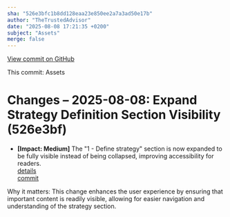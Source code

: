 ```yaml
---
sha: "526e3bfc1b8dd128eaa23e850ee2a7a3ad50e17b"
author: "TheTrustedAdvisor"
date: "2025-08-08 17:21:35 +0200"
subject: "Assets"
merge: false
---
```


[View commit on GitHub](https://github.com/TheTrustedAdvisor/FabricAdoptionFramework/commit/526e3bfc1b8dd128eaa23e850ee2a7a3ad50e17b)

This commit: Assets

# Changes – 2025-08-08: Expand Strategy Definition Section Visibility (526e3bf)

- **[Impact: Medium]** The "1 - Define strategy" section is now expanded to be fully visible instead of being collapsed, improving accessibility for readers.  
   [details](/docs/about/changes/2025-08-08-assets)  
   [commit](https://github.com/TheTrustedAdvisor/FabricAdoptionFramework/commit/526e3bfc1b8dd128eaa23e850ee2a7a3ad50e17b)

Why it matters: This change enhances the user experience by ensuring that important content is readily visible, allowing for easier navigation and understanding of the strategy section.
